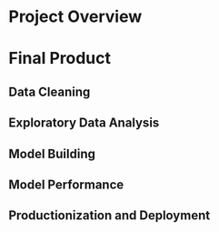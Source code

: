 # Project Overview

# Final Product

## Data Cleaning

## Exploratory Data Analysis

## Model Building

## Model Performance

## Productionization and Deployment
